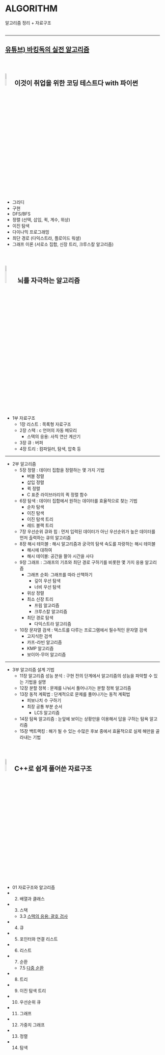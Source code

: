 # ALGORITHM
알고리즘 정리 + 자료구조
</br>
</br>

---

## [유튜브) 바킹독의 실전 알고리즘](https://github.com/ERIN56/Algorithm/blob/master/%EC%9C%A0%ED%8A%9C%EB%B8%8C%20%EB%B0%94%ED%82%B9%EB%8F%85%EC%9D%98%20%EC%8B%A4%EC%A0%84%20%EC%95%8C%EA%B3%A0%EB%A6%AC%EC%A6%98/README.md)
</br>

## <img src="https://user-images.githubusercontent.com/83942393/130044963-64f98153-3065-4c75-b867-36d7f53195ce.png" width="5%" height="10%"></img> 이것이 취업을 위한 코딩 테스트다 with 파이썬

* 그리디
* 구현
* DFS/BFS
* 정렬 (선택, 삽입, 퀵, 계수, 위상)
* 이진 탐색
* 다이나믹 프로그래밍
* 최단 경로 (다익스트라, 플로이드 워셜) 
* 그래프 이론 (서로소 집합, 신장 트리, 크루스칼 알고리즘)
</br>

## <img src="https://user-images.githubusercontent.com/83942393/130045451-edf94924-96a7-4a49-8566-5aef1302ca95.png" width="7%" height="12%"></img> 뇌를 자극하는 알고리즘

* 1부 자료구조
  * 1장 리스트 : 목록형 자료구조
  * 2장 스택 : c 언어의 자동 메모리
    * 스택의 응용: 사칙 연산 계산기
  * 3장 큐 : 버퍼 
  * 4장 트리 : 컴파일러, 탐색, 압축 등
---
* 2부 알고리즘
  * 5장 정렬 : 데이터 집합을 정렬하는 몇 가지 기법
    * 버블 정렬
    * 삽입 정렬
    * 퀵 정렬
    * C 표준 라이브러리의 퀵 정렬 함수 
  * 6장 탐색 : 데이터 집합에서 원하는 데이터를 효율적으로 찾는 기법
    * 순차 탐색
    * 이진 탐색
    * 이진 탐색 트리 
    * 레드 블랙 트리
  * 7장 우선순위 큐와 힙 : 먼저 입력된 데이터가 아닌 우선순위가 높은 데이터를 먼저 출력하는 큐의 알고리즘
  * 8장 해시 테이블 : 해시 알고리즘과 궁극의 탐색 속도를 자랑하는 해시 테이블
    * 해시에 대하여
    * 해시 테이블: 공간을 팔아 시간을 사다
  * 9장 그래프 : 그래프의 기초와 최단 경로 구하기를 비롯한 몇 가지 응용 알고리즘
    * 그래프 순회: 그래프를 따라 산책하기
      * 깊이 우선 탐색
      * 너비 우선 탐색
    * 위상 정렬
    * 최소 신장 트리 
      * 프림 알고리즘
      * 크루스칼 알고리즘
    * 최단 경로 탐색
      * 다익스트라 알고리즘
  * 10장 문자열 검색  : 텍스트를 다루는 프로그램에서 필수적인 문자열 검색
    * 고지식한 검색
    * 카프-라빈 알고리즘
    * KMP 알고리즘
    * 보이어-무어 알고리즘 
---
* 3부 알고리즘 설계 기법
  * 11장 알고리즘 성능 분석 : 구현 전의 단계에서 알고리즘의 성능을 파악할 수 있는 기법을 설명
  * 12장 분할 정복 : 문제를 나눠서 풀어나가는 분할 정복 알고리즘
  * 13장 동적 계획법 : 단계적으로 문제를 풀어나가는 동적 계획법
    * 피보나치 수 구하기
    * 최장 공통 부분 순서
      * LCS 알고리즘  
  * 14장 탐욕 알고리즘 : 눈앞에 보이는 상황만을 이용해서 답을 구하는 탐욕 알고리즘
  * 15장 백트랙킹 : 해가 될 수 있는 수많은 후보 중에서 효율적으로 실제 해만을 골라내는 기법
</br>

## <img src="https://user-images.githubusercontent.com/83942393/130050176-c5dba841-f49f-417b-9182-8d6190964114.png" width="5%" height="10%"></img> C++로 쉽게 풀어쓴 자료구조   

* 01 자료구조와 알고리즘
* 02. 배열과 클래스    
* 03. 스택
  * 3.3 [스택의 응용: 괄호 검사](https://github.com/ERIN56/Algorithm/blob/master/C%2B%2B%EB%A1%9C%20%EC%89%BD%EA%B2%8C%20%ED%92%80%EC%96%B4%EC%93%B4%20%EC%9E%90%EB%A3%8C%EA%B5%AC%EC%A1%B0/3.3%20%EC%8A%A4%ED%83%9D%EC%9D%98%20%EC%9D%91%EC%9A%A9%20%EA%B4%84%ED%98%B8%20%EA%B2%80%EC%82%AC.cpp)  
* 04. 큐
* 05. 포인터와 연결 리스트
* 06. 리스트
* 07. 순환
  * 7.5 [다중 순환](https://github.com/ERIN56/Algorithm/blob/master/C%2B%2B%EB%A1%9C%20%EC%89%BD%EA%B2%8C%20%ED%92%80%EC%96%B4%EC%93%B4%20%EC%9E%90%EB%A3%8C%EA%B5%AC%EC%A1%B0/7.5%20%EB%8B%A4%EC%A4%91%20%EC%88%9C%ED%99%98.cpp)   
* 08. 트리
* 09. 이진 탐색 트리
* 10. 우선순위 큐
* 11. 그래프 
* 12. 가중치 그래프   
* 13. 정렬   
* 14. 탐색
